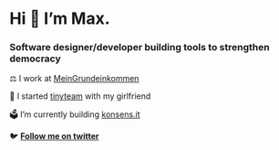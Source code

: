 <h1>Hi 👋 I’m Max.</h1>
<h3>Software designer/developer building tools to strengthen democracy</h3>

⚖️ I work at [MeinGrundeinkommen](https://www.mein-grundeinkommen.de)

👫 I started [tinyteam](https://tinyteam.de) with my girlfriend

🗳 I’m currently building [konsens.it](https://konsens.it)

🐦 **[Follow me on twitter](https://twitter.com/max_hoffmann)**
